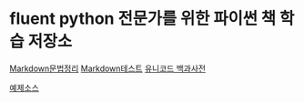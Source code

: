 # fluent python 전문가를 위한 파이썬 책 학습 저장소

[Markdown문법정리](https://simhyejin.github.io/2016/06/30/Markdown-syntax/ "문법링크")
[Markdown테스트](https://jbt.github.io/markdown-editor/ "테스트")
[유니코드 백과사전](https://unicode-table.com/kr/ "백과사전")

[예제소스](https://www.hanbit.co.kr/store/books/look.php?p_code=B3316273713 "예제소스")
